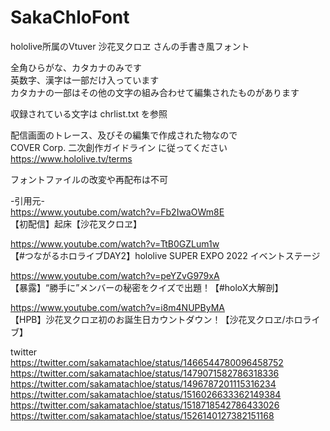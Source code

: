 # SakaChloFont  

 
hololive所属のVtuver 沙花叉クロヱ さんの手書き風フォント  

全角ひらがな、カタカナのみです  
英数字、漢字は一部だけ入っています  
カタカナの一部はその他の文字の組み合わせて編集されたものがあります  

収録されている文字は chrlist.txt を参照  



配信画面のトレース、及びその編集で作成された物なので  
COVER Corp. 二次創作ガイドライン に従ってください  
https://www.hololive.tv/terms  

フォントファイルの改変や再配布は不可  


-引用元-  
https://www.youtube.com/watch?v=Fb2IwaOWm8E  
【初配信】起床【沙花叉クロヱ】  

https://www.youtube.com/watch?v=TtB0GZLum1w  
【#つながるホロライブDAY2】hololive SUPER EXPO 2022 イベントステージ  

https://www.youtube.com/watch?v=peYZvG979xA  
【暴露】“勝手に”メンバーの秘密をクイズで出題！【#holoX大解剖】  

https://www.youtube.com/watch?v=i8m4NUPByMA  
【HPB】沙花叉クロヱ初のお誕生日カウントダウン！【沙花叉クロヱ/ホロライブ】  

twitter  
https://twitter.com/sakamatachloe/status/1466544780096458752  
https://twitter.com/sakamatachloe/status/1479071582786318336  
https://twitter.com/sakamatachloe/status/1496787201115316234  
https://twitter.com/sakamatachloe/status/1516026633362149384  
https://twitter.com/sakamatachloe/status/1518718542786433026  
https://twitter.com/sakamatachloe/status/1526140127382151168  

